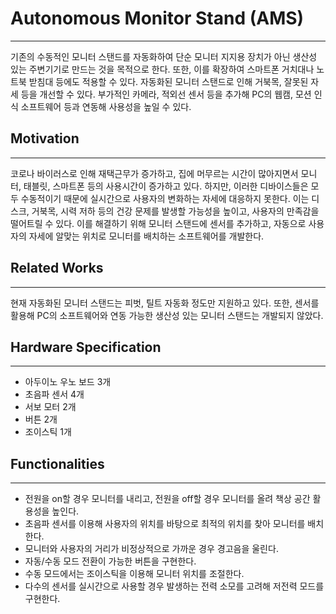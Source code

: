 # Autonomous Monitor Stand (AMS)

***

기존의 수동적인 모니터 스탠드를 자동화하여 단순 모니터 지지용 장치가 아닌 생산성 있는 주변기기로 만드는 것을 목적으로 한다.
또한, 이를 확장하여 스마트폰 거치대나 노트북 받침대 등에도 적용할 수 있다.
자동화된 모니터 스탠드로 인해 거북목, 잘못된 자세 등을 개선할 수 있다.
부가적인 카메라, 적외선 센서 등을 추가해 PC의 웹캠, 모션 인식 소프트웨어 등과 연동해 사용성을 높일 수 있다.

## Motivation

***

코로나 바이러스로 인해 재택근무가 증가하고, 집에 머무르는 시간이 많아지면서 모니터, 태블릿, 스마트폰 등의 사용시간이 증가하고 있다.
하지만, 이러한 디바이스들은 모두 수동적이기 때문에 실시간으로 사용자의 변화하는 자세에 대응하지 못한다.
이는 디스크, 거북목, 시력 저하 등의 건강 문제를 발생할 가능성을 높이고, 사용자의 만족감을 떨어트릴 수 있다.
이를 해결하기 위해 모니터 스탠드에 센서를 추가하고, 자동으로 사용자의 자세에 알맞는 위치로 모니터를 배치하는 소프트웨어를 개발한다.

## Related Works

***

현재 자동화된 모니터 스탠드는 피벗, 틸트 자동화 정도만 지원하고 있다.
또한, 센서를 활용해 PC의 소프트웨어와 연동 가능한 생산성 있는 모니터 스탠드는 개발되지 않았다.

## Hardware Specification

***

- 아두이노 우노 보드 3개
- 초음파 센서 4개
- 서보 모터 2개
- 버튼 2개
- 조이스틱 1개

## Functionalities

***

- 전원을 on할 경우 모니터를 내리고, 전원을 off할 경우 모니터를 올려 책상 공간 활용성을 높인다.
- 초음파 센서를 이용해 사용자의 위치를 바탕으로 최적의 위치를 찾아 모니터를 배치한다.
- 모니터와 사용자의 거리가 비정상적으로 가까운 경우 경고음을 울린다.
- 자동/수동 모드 전환이 가능한 버튼을 구현한다.
- 수동 모드에서는 조이스틱을 이용해 모니터 위치를 조절한다.
- 다수의 센서를 실시간으로 사용할 경우 발생하는 전력 소모를 고려해 저전력 모드를 구현한다.